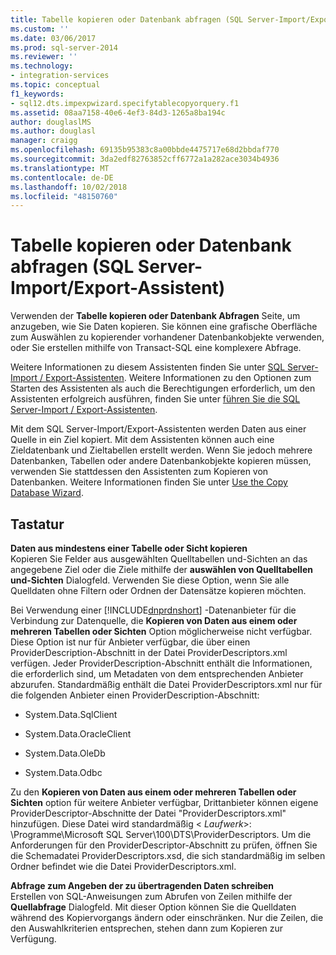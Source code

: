 ```yaml
---
title: Tabelle kopieren oder Datenbank abfragen (SQL Server-Import/Export-Assistent) | Microsoft-Dokumentation
ms.custom: ''
ms.date: 03/06/2017
ms.prod: sql-server-2014
ms.reviewer: ''
ms.technology:
- integration-services
ms.topic: conceptual
f1_keywords:
- sql12.dts.impexpwizard.specifytablecopyorquery.f1
ms.assetid: 08aa7158-40e6-4ef3-84d3-1265a8ba194c
author: douglaslMS
ms.author: douglasl
manager: craigg
ms.openlocfilehash: 69135b95383c8a00bbde4475717e68d2bbdaf770
ms.sourcegitcommit: 3da2edf82763852cff6772a1a282ace3034b4936
ms.translationtype: MT
ms.contentlocale: de-DE
ms.lasthandoff: 10/02/2018
ms.locfileid: "48150760"
---
```

# <a name="specify-table-copy-or-query-sql-server-import-and-export-wizard"></a>Tabelle kopieren oder Datenbank abfragen (SQL Server-Import/Export-Assistent)
  Verwenden der **Tabelle kopieren oder Datenbank Abfragen** Seite, um anzugeben, wie Sie Daten kopieren. Sie können eine grafische Oberfläche zum Auswählen zu kopierender vorhandener Datenbankobjekte verwenden, oder Sie erstellen mithilfe von Transact-SQL eine komplexere Abfrage.  
  
 Weitere Informationen zu diesem Assistenten finden Sie unter [SQL Server-Import / Export-Assistenten](import-and-export-data-with-the-sql-server-import-and-export-wizard.md). Weitere Informationen zu den Optionen zum Starten des Assistenten als auch die Berechtigungen erforderlich, um den Assistenten erfolgreich ausführen, finden Sie unter [führen Sie die SQL Server-Import / Export-Assistenten](start-the-sql-server-import-and-export-wizard.md).  
  
 Mit dem SQL Server-Import/Export-Assistenten werden Daten aus einer Quelle in ein Ziel kopiert. Mit dem Assistenten können auch eine Zieldatenbank und Zieltabellen erstellt werden. Wenn Sie jedoch mehrere Datenbanken, Tabellen oder andere Datenbankobjekte kopieren müssen, verwenden Sie stattdessen den Assistenten zum Kopieren von Datenbanken. Weitere Informationen finden Sie unter [Use the Copy Database Wizard](../../relational-databases/databases/use-the-copy-database-wizard.md).  
  
## <a name="options"></a>Tastatur  
 **Daten aus mindestens einer Tabelle oder Sicht kopieren**  
 Kopieren Sie Felder aus ausgewählten Quelltabellen und-Sichten an das angegebene Ziel oder die Ziele mithilfe der **auswählen von Quelltabellen und-Sichten** Dialogfeld. Verwenden Sie diese Option, wenn Sie alle Quelldaten ohne Filtern oder Ordnen der Datensätze kopieren möchten.  
  
 Bei Verwendung einer [!INCLUDE[dnprdnshort](../../includes/dnprdnshort-md.md)] -Datenanbieter für die Verbindung zur Datenquelle, die **Kopieren von Daten aus einem oder mehreren Tabellen oder Sichten** Option möglicherweise nicht verfügbar. Diese Option ist nur für Anbieter verfügbar, die über einen ProviderDescription-Abschnitt in der Datei ProviderDescriptors.xml verfügen. Jeder ProviderDescription-Abschnitt enthält die Informationen, die erforderlich sind, um Metadaten von dem entsprechenden Anbieter abzurufen. Standardmäßig enthält die Datei ProviderDescriptors.xml nur für die folgenden Anbieter einen ProviderDescription-Abschnitt:  
  
-   System.Data.SqlClient  
  
-   System.Data.OracleClient  
  
-   System.Data.OleDb  
  
-   System.Data.Odbc  
  
 Zu den **Kopieren von Daten aus einem oder mehreren Tabellen oder Sichten** option für weitere Anbieter verfügbar, Drittanbieter können eigene ProviderDescriptor-Abschnitte der Datei "ProviderDescriptors.xml" hinzufügen. Diese Datei wird standardmäßig \< *Laufwerk*>: \Programme\Microsoft SQL Server\100\DTS\ProviderDescriptors. Um die Anforderungen für den ProviderDescriptor-Abschnitt zu prüfen, öffnen Sie die Schemadatei ProviderDescriptors.xsd, die sich standardmäßig im selben Ordner befindet wie die Datei ProviderDescriptors.xml.  
  
 **Abfrage zum Angeben der zu übertragenden Daten schreiben**  
 Erstellen von SQL-Anweisungen zum Abrufen von Zeilen mithilfe der **Quellabfrage** Dialogfeld. Mit dieser Option können Sie die Quelldaten während des Kopiervorgangs ändern oder einschränken. Nur die Zeilen, die den Auswahlkriterien entsprechen, stehen dann zum Kopieren zur Verfügung.  
  
  
